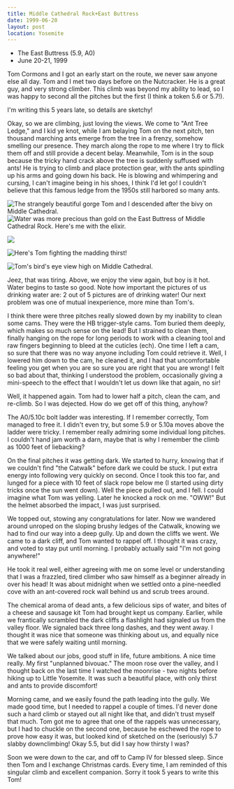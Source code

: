 ```yaml
---
title: Middle Cathedral Rock+East Buttress
date: 1999-06-20
layout: post
location: Yosemite
---
```


* The East Buttress (5.9, A0)
* June 20-21, 1999

Tom Cormons and I got an early start on the route, we never saw anyone
else all day.  Tom and I met two days before on the Nutcracker. He is
a great guy, and very strong climber.  This climb was beyond my
ability to lead, so I was happy to second all the pitches but the
first (I think a token 5.6 or 5.7!).


I'm writing this 5 years late, so details are sketchy!


Okay, so we are climbing, just loving the views. We come to "Ant Tree
Ledge," and I kid ye knot, while I am belaying Tom on the next pitch,
ten thousand marching ants emerge from the tree in a frenzy, somehow
smelling our presence. They march along the rope to me where I try to
flick them off and still provide a decent belay. Meanwhile, Tom is in
the soup because the tricky hand crack above the tree is suddenly
suffused with ants! He is trying to climb and place protection gear,
with the ants spindling up his arms and going down his back. He is
blowing and whimpering and cursing, I can't imagine being in his
shoes, I think I'd let go! I couldn't believe that this famous ledge
from the 1950s still harbored so many ants.





![The strangely beautiful gorge Tom and I descended after the bivy on
Middle Cathedral.](images/articles/trips/1999/catwalk.jpg)
![Water was more precious than gold on the East Buttress of Middle
Cathedral Rock. Here's me with the elixir.](images/articles/trips/1999/medrink.jpg)


![](images/articles/trips/1999/midcath.jpg)

![Here's Tom fighting the madding thirst!](images/articles/trips/1999/tomdrink.jpg)


![Tom's bird's eye view high on Middle Cathedral.](images/articles/trips/1999/pitch7.jpg)

Jeez, that was tiring. Above, we enjoy the view again, but boy is it
hot. Water begins to taste so good. Note how important the pictures of
us drinking water are: 2 out of 5 pictures are of drinking water! Our
next problem was one of mutual inexperience, more mine than Tom's.


I think there were three pitches really slowed down by my inability to
clean some cams. They were the HB trigger-style cams. Tom buried them
deeply, which makes so much sense on the lead! But I strained to clean
them, finally hanging on the rope for long periods to work with a
cleaning tool and raw fingers beginning to bleed at the cuticles
(ech). One time I left a cam, so sure that there was no way anyone
including Tom could retrieve it. Well, I lowered him down to the cam,
he cleaned it, and I had that uncomfortable feeling you get when you
are so sure you are right that you are wrong! I felt so bad about
that, thinking I understood the problem, occasionally giving a
mini-speech to the effect that I wouldn't let us down like that again,
no sir!


Well, it happened again. Tom had to lower half a pitch, clean the cam,
and re-climb. So I was dejected.  How do we get off of this thing,
anyhow?


The A0/5.10c bolt ladder was interesting. If I remember correctly, Tom
managed to free it. I didn't even try, but some 5.9 or 5.10a moves
above the ladder were tricky. I remember really admiring some
individual long pitches. I couldn't hand jam worth a darn, maybe that
is why I remember the climb as 1000 feet of liebacking?


On the final pitches it was getting dark. We started to hurry, knowing
that if we couldn't find "the Catwalk" before dark we could be
stuck. I put extra energy into following very quickly on second.  Once
I took this too far, and lunged for a piece with 10 feet of slack rope
below me (I started using dirty tricks once the sun went down). Well
the piece pulled out, and I fell. I could imagine what Tom was
yelling. Later he knocked a rock on me. "OWW!" But the helmet absorbed
the impact, I was just surprised.


We topped out, stowing any congratulations for later. Now we wandered
around unroped on the sloping brushy ledges of the Catwalk, knowing we
had to find our way into a deep gully. Up and down the cliffs we
went. We came to a dark cliff, and Tom wanted to rappel off. I thought
it was crazy, and voted to stay put until morning. I probably actually
said "I'm not going anywhere!"


He took it real well, either agreeing with me on some level or
understanding that I was a frazzled, tired climber who saw himself as
a beginner already in over his head! It was about midnight when we
settled onto a pine-needled cove with an ant-covered rock wall behind
us and scrub trees around.


The chemical aroma of dead ants, a few delicious sips of water, and
bites of a cheese and sausage kit Tom had brought kept us
company. Earlier, while we frantically scrambled the dark cliffs a
flashlight had signaled us from the valley floor. We signaled back
three long dashes, and they went away. I thought it was nice that
someone was thinking about us, and equally nice that we were safely
waiting until morning.


We talked about our jobs, good stuff in life, future ambitions. A nice
time really. My first "unplanned bivouac." The moon rose over the
valley, and I thought back on the last time I watched the moonrise -
two nights before hiking up to Little Yosemite. It was such a
beautiful place, with only thirst and ants to provide discomfort!


Morning came, and we easily found the path leading into the gully. We
made good time, but I needed to rappel a couple of times. I'd never
done such a hard climb or stayed out all night like that, and didn't
trust myself that much. Tom got me to agree that one of the rappels
was unnecessary, but I had to chuckle on the second one, because he
eschewed the rope to prove how easy it was, but looked kind of
sketched on the (seriously) 5.7 slabby downclimbing! Okay 5.5, but did
I say how thirsty I was?


Soon we were down to the car, and off to Camp IV for blessed
sleep. Since then Tom and I exchange Christmas cards. Every time, I am
reminded of this singular climb and excellent companion.  Sorry it
took 5 years to write this Tom!


